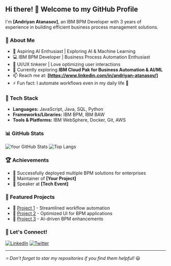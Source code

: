 ## Hi there! 👋 Welcome to my GitHub Profile

I'm **[Andriyan Atanasov]**, an IBM BPM Developer with 3 years of experience in building efficient business process management solutions.

### 🚀 About Me
- 🤖 Aspiring AI Enthusiast | Exploring AI & Machine Learning
- 💻 IBM BPM Developer | Business Process Automation Enthusiast
- 🎨 UI/UX tinkerer | Love optimizing user interactions
- 🌱 Currently exploring **IBM Cloud Pak for Business Automation & AI/ML**
- 📫 Reach me at: **[https://www.linkedin.com/in/andriyan-atanasov/]**
- ⚡ Fun fact: I automate workflows even in my daily life 🤖

### 🔧 Tech Stack
- **Languages:** JavaScript, Java, SQL, Python
- **Frameworks/Libraries:** IBM BPM, IBM BAW
- **Tools & Platforms:** IBM WebSphere, Docker, Git, AWS

### 📊 GitHub Stats
![Your GitHub Stats](https://github-readme-stats.vercel.app/api?username=yourusername&show_icons=true&theme=radical)
![Top Langs](https://github-readme-stats.vercel.app/api/top-langs/?username=yourusername&layout=compact&theme=radical)

### 🏆 Achievements
- 🏅 Successfully deployed multiple BPM solutions for enterprises
- 🌟 Maintainer of **[Your Project]**
- 🎤 Speaker at **[Tech Event]**

### 📌 Featured Projects
- 🚀 [Project 1](https://github.com/yourusername/project1) - Streamlined workflow automation
- 🎨 [Project 2](https://github.com/yourusername/project2) - Optimized UI for BPM applications
- 🤖 [Project 3](https://github.com/yourusername/project3) - AI-driven BPM enhancements

### 💬 Let's Connect!
[![LinkedIn](https://img.shields.io/badge/LinkedIn-Profile-blue?style=flat&logo=linkedin)](https://linkedin.com/in/yourusername)
[![Twitter](https://img.shields.io/badge/Twitter-Profile-blue?style=flat&logo=twitter)](https://twitter.com/yourusername)

---
_⭐️ Don't forget to star my repositories if you find them helpful!_ 😃
